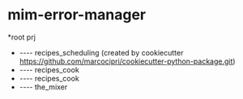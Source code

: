 # mim-error-manager

*root prj
* ---- recipes_scheduling (created by cookiecutter https://github.com/marcocipri/cookiecutter-python-package.git)
* ---- recipes_cook
* ---- recipes_cook
* ---- the_mixer
